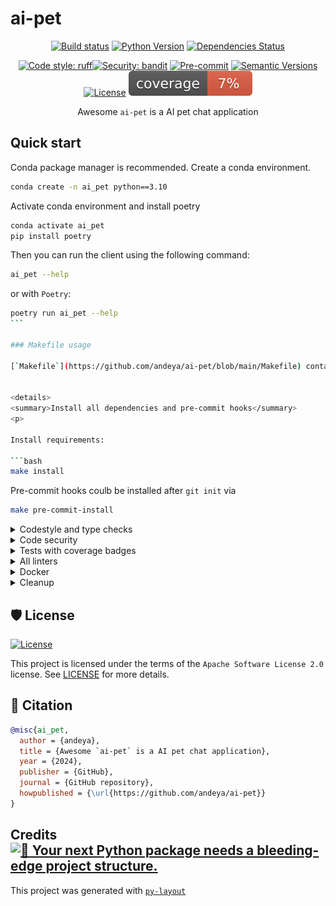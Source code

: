 # ai-pet

<div align="center">

[![Build status](https://github.com/andeya/ai-pet/workflows/build/badge.svg?branch=main&event=push)](https://github.com/andeya/ai-pet/actions?query=workflow%3Abuild)
[![Python Version](https://img.shields.io/pypi/pyversions/ai_pet.svg)](https://pypi.org/project/ai_pet/)
[![Dependencies Status](https://img.shields.io/badge/dependencies-up%20to%20date-brightgreen.svg)](https://github.com/andeya/ai-pet/pulls?utf8=%E2%9C%93&q=is%3Apr%20author%3Aapp%2Fdependabot)

[![Code style: ruff](https://img.shields.io/badge/code%20style-ruff-000000.svg)](https://github.com/astral-sh/ruff)[![Security: bandit](https://img.shields.io/badge/security-bandit-green.svg)](https://github.com/PyCQA/bandit)
[![Pre-commit](https://img.shields.io/badge/pre--commit-enabled-brightgreen?logo=pre-commit&logoColor=white)](https://github.com/andeya/ai-pet/blob/main/.pre-commit-config.yaml)
[![Semantic Versions](https://img.shields.io/badge/%20%20%F0%9F%93%A6%F0%9F%9A%80-semantic--versions-e10079.svg)](https://github.com/andeya/ai-pet/releases)
[![License](https://img.shields.io/github/license/andeya/ai-pet)](https://github.com/andeya/ai-pet/blob/main/LICENSE)
![Coverage Report](assets/images/coverage.svg)

Awesome `ai-pet` is a AI pet chat application

</div>

## Quick start

Conda package manager is recommended. Create a conda environment.

```bash
conda create -n ai_pet python==3.10
```

Activate conda environment and install poetry

```bash
conda activate ai_pet
pip install poetry
```

Then you can run the client using the following command:

```bash
ai_pet --help
```

or with `Poetry`:

````bash
poetry run ai_pet --help
```

### Makefile usage

[`Makefile`](https://github.com/andeya/ai-pet/blob/main/Makefile) contains a lot of functions for faster development.


<details>
<summary>Install all dependencies and pre-commit hooks</summary>
<p>

Install requirements:

```bash
make install
````

Pre-commit hooks coulb be installed after `git init` via

```bash
make pre-commit-install
```

</p>
</details>

<details>
<summary>Codestyle and type checks</summary>
<p>

Automatic formatting uses `ruff`.

```bash
make polish-codestyle

# or use synonym
make formatting
```

Codestyle checks only, without rewriting files:

```bash
make check-codestyle
```

> Note: `check-codestyle` uses `ruff` and `darglint` library

</p>
</details>

<details>
<summary>Code security</summary>
<p>

> If this command is not selected during installation, it cannnot be used.

```bash
make check-safety
```

This command launches `Poetry` integrity checks as well as identifies security issues with `Safety` and `Bandit`.

```bash
make check-safety
```

</p>
</details>

<details>
<summary>Tests with coverage badges</summary>
<p>

Run `pytest`

```bash
make test
```

</p>
</details>

<details>
<summary>All linters</summary>
<p>

Of course there is a command to run all linters in one:

```bash
make lint
```

the same as:

```bash
make check-codestyle && make test && make check-safety
```

</p>
</details>

<details>
<summary>Docker</summary>
<p>

```bash
make docker-build
```

which is equivalent to:

```bash
make docker-build VERSION=latest
```

Remove docker image with

```bash
make docker-remove
```

More information [about docker](https://github.com/andeya/py-layout/tree/main/%7B%7B%20cookiecutter.project_name%20%7D%7D/docker).

</p>
</details>

<details>
<summary>Cleanup</summary>
<p>
Delete pycache files

```bash
make pycache-remove
```

Remove package build

```bash
make build-remove
```

Delete .DS_STORE files

```bash
make dsstore-remove
```

Remove .mypycache

```bash
make mypycache-remove
```

Or to remove all above run:

```bash
make cleanup
```

</p>
</details>

## 🛡 License

[![License](https://img.shields.io/github/license/andeya/ai-pet)](https://github.com/andeya/ai-pet/blob/main/LICENSE)

This project is licensed under the terms of the `Apache Software License 2.0` license. See [LICENSE](https://github.com/andeya/ai-pet/blob/main/LICENSE) for more details.

## 📃 Citation

```bibtex
@misc{ai_pet,
  author = {andeya},
  title = {Awesome `ai-pet` is a AI pet chat application},
  year = {2024},
  publisher = {GitHub},
  journal = {GitHub repository},
  howpublished = {\url{https://github.com/andeya/ai-pet}}
}
```

## Credits [![🚀 Your next Python package needs a bleeding-edge project structure.](https://img.shields.io/badge/py-layout-%F0%9F%9A%80-brightgreen)](https://github.com/andeya/py-layout)

This project was generated with [`py-layout`](https://github.com/andeya/py-layout)
